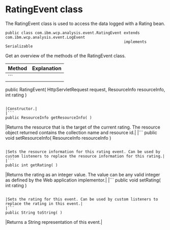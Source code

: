 # RatingEvent class

The RatingEvent class is used to access the data logged with a Rating bean.

```
public class com.ibm.wcp.analysis.event.RatingEvent extends com.ibm.wcp.analysis.event.LogEvent
                                                    implements Serializable
```

Get an overview of the methods of the RatingEvent class.

|Method|Explanation|
|------|-----------|
|```
public RatingEvent( HttpServletRequest request,
                    ResourceInfo       resourceInfo,
                    int                rating )

```

|Constructor.|
|```
public ResourceInfo getResourceInfo( )

```

|Returns the resource that is the target of the current rating. The resource object returned contains the collection name and resource id.|
|```
public void setResourceInfo( ResourceInfo resourceInfo )

```

|Sets the resource information for this rating event. Can be used by custom listeners to replace the resource information for this rating.|
|```
public int getRating( )

```

|Returns the rating as an integer value. The value can be any valid integer as defined by the Web application implementor.|
|```
public void setRating( int rating )

```

|Sets the rating for this event. Can be used by custom listeners to replace the rating in this event.|
|```
public String toString( )

```

|Returns a String representation of this event.|


